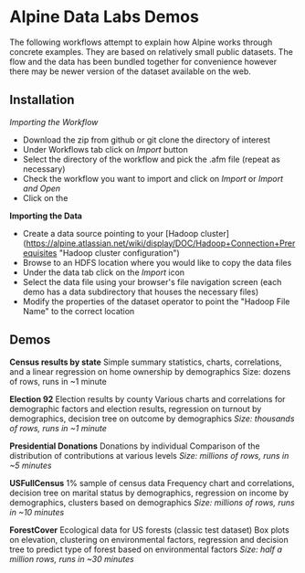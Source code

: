 Alpine Data Labs Demos
======================

The following workflows attempt to explain how Alpine works through concrete examples.  They are based on relatively small public datasets.  The flow and the data has been bundled together for convenience however there may be newer version of the dataset available on the web.

Installation
------------

_Importing the Workflow_

* Download the zip from github or git clone the directory of interest
* Under Workflows tab click on _Import_ button 
* Select the directory of the workflow and pick the .afm file (repeat as necessary)
* Check the workflow you want to import and click on _Import_ or _Import and Open_
* Click on the 

__Importing the Data__

* Create a data source pointing to your [Hadoop cluster] (https://alpine.atlassian.net/wiki/display/DOC/Hadoop+Connection+Prerequisites "Hadoop cluster configuration")
* Browse to an HDFS location where you would like to copy the data files
* Under the data tab click on the _Import_ icon
* Select the data file using your browser's file navigation screen (each demo has a data subdirectory that houses the necessary files)
* Modify the properties of the dataset operator to point the "Hadoop File Name" to the correct location

Demos
-----


__Census results by state__
Simple summary statistics, charts, correlations, and a linear regression on home ownership by demographics
Size: dozens of rows, runs in ~1 minute


__Election 92__
Election results by county
Various charts and correlations for demographic factors and election results, regression on turnout by demographics, decision tree on outcome by demographics
_Size: thousands of rows, runs in ~1 minute_

__Presidential Donations__
Donations by individual
Comparison of the distribution of contributions at various levels
_Size: millions of rows, runs in ~5 minutes_


__USFullCensus__
1% sample of census data
Frequency chart and correlations, decision tree on marital status by demographics, regression on income by demographics, clusters based on demographics
_Size: millions of rows, runs in ~10 minutes_

__ForestCover__
Ecological data for US forests (classic test dataset)
Box plots on elevation, clustering on environmental factors, regression and decision tree to predict type of forest based on environmental factors
_Size: half a million rows, runs in ~30 minutes_


 